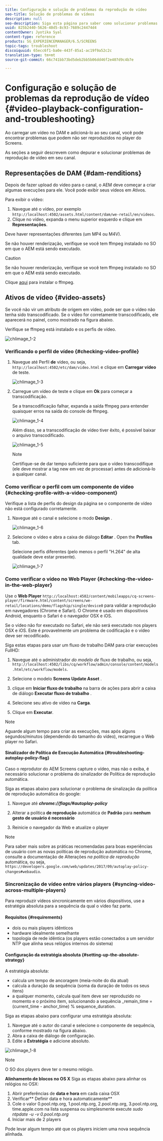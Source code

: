 ```yaml
---
title: Configuração e solução de problemas da reprodução de vídeo
seo-title: Solução de problemas de vídeos
description: null
seo-description: Siga esta página para saber como solucionar problemas de vídeos. Ao carregar um vídeo no DAM e adicioná-lo ao seu canal, você pode encontrar problemas que o vídeo pode não ser reproduzido no Screens player e esta seção descreve como depurar e solucionar problemas de reprodução de vídeo no seu canal.
uuid: 825b2440-5626-40d5-8c93-7689c24474d4
contentOwner: Jyotika Syal
content-type: reference
products: SG_EXPERIENCEMANAGER/6.5/SCREENS
topic-tags: troubleshoot
discoiquuid: 65ecc6f1-ba0e-443f-85a1-ac19f9a52c2c
translation-type: tm+mt
source-git-commit: 66c741bb73bd5deb2bb5b06dd46f2e407d9c4b7e

---
```



# Configuração e solução de problemas da reprodução de vídeo {#video-playback-configuration-and-troubleshooting}

Ao carregar um vídeo no DAM e adicioná-lo ao seu canal, você pode encontrar problemas que podem não ser reproduzidos no player do Screens.

As seções a seguir descrevem como depurar e solucionar problemas de reprodução de vídeo em seu canal.

## Representações de DAM {#dam-renditions}

Depois de fazer upload do vídeo para o canal, o AEM deve começar a criar algumas execuções para ele. Você pode exibir seus vídeos em Ativos.

Para exibir o vídeo:

1. Navegue até o vídeo, por exemplo `http://localhost:4502/assets.html/content/dam/we-retail/en/videos`.
1. Clique no vídeo, expanda o menu superior esquerdo e clique em **Representações**.

Deve haver representações diferentes (um MP4 ou M4V).

Se não houver renderização, verifique se você tem ffmpeg instalado no SO em que o AEM está sendo executado.

>[!CAUTION]
>
>Se não houver renderização, verifique se você tem ffmpeg instalado no SO em que o AEM está sendo executado.
>
>Clique [aqui](https://evermeet.cx/ffmpeg/) para instalar o ffmpeg.

## Ativos de vídeo {#video-assets}

Se você não vir um atributo de origem em vídeo, pode ser que o vídeo não tenha sido transcodificado. Se o vídeo for corretamente transcodificado, ele aparecerá no painel, como mostrado na figura abaixo.

Verifique se ffmpeg está instalado e os perfis de vídeo.

![chlimage_1-2](assets/chlimage_1-2.png)

### Verificando o perfil de vídeo {#checking-video-profile}

1. Navegue até Perfil **de** vídeo, ou seja, `http://localhost:4502/etc/dam/video.html` e clique em **Carregar vídeo** de teste.

   ![chlimage_1-3](assets/chlimage_1-3.png)

1. Carregue um vídeo de teste e clique em **Ok** para começar a transcodificação.

   Se a transcodificação falhar, expanda a saída ffmpeg para entender quaisquer erros na saída do console de ffmpeg.

   ![chlimage_1-4](assets/chlimage_1-4.png)

   Além disso, se a transcodificação de vídeo tiver êxito, é possível baixar o arquivo transcodificado.

   ![chlimage_1-5](assets/chlimage_1-5.png)

   >[!NOTE]
   >
   >Certifique-se de dar tempo suficiente para que o vídeo transcodifique (ele deve mostrar a tag new em vez de processar) antes de adicioná-lo a qualquer canal.

### Como verificar o perfil com um componente de vídeo {#checking-profile-with-a-video-component}

Verifique a lista de perfis do design da página se o componente de vídeo não está configurado corretamente.

1. Navegue até o canal e selecione o modo **Design** .

   ![chlimage_1-6](assets/chlimage_1-6.png)

1. Selecione o vídeo e abra a caixa de diálogo **Editar** . Open the **Profiles** tab.

   Selecione perfis diferentes (pelo menos o perfil "H.264" de alta qualidade deve estar presente).

   ![chlimage_1-7](assets/chlimage_1-7.png)

### Como verificar o vídeo no Web Player {#checking-the-video-in-the-web-player}

Use o **Web Player** `http://localhost:4502/content/mobileapps/cq-screens-player/firmware.html/content/screens/we-retail/locations/demo/flagship/single/device0` para validar a reprodução em navegadores (Chrome e Safari). O Chrome é usado em dispositivos Android, enquanto o Safari é o navegador OSX e iOS.

Se o vídeo não for executado no Safari, ele não será executado nos players OSX e iOS. Este é provavelmente um problema de codificação e o vídeo deve ser recodificado.

Siga estas etapas para usar um fluxo de trabalho DAM para criar execuções FullHD:

1. Navegue até o administrador *do modelo de* fluxo de trabalho, ou seja, `http://localhost:4502/libs/cq/workflow/admin/console/content/models.html/etc/workflow/models`.
1. Selecione o modelo **Screens Update Asset** .
1. clique em **Iniciar fluxo de trabalho** na barra de ações para abrir a caixa de diálogo **Executar fluxo de trabalho** .

1. Selecione seu ativo de vídeo na **Carga**.
1. Clique em **Executar**.

>[!NOTE]
>
>Aguarde algum tempo para criar as execuções, mas após alguns segundos/minutos (dependendo do tamanho do vídeo), recarregue o Web player no Safari.

#### Sinalizador de Política de Execução Automática {#troubleshooting-autoplay-policy-flag}

Caso o reprodutor do AEM Screens capture o vídeo, mas não o exiba, é necessário solucionar o problema do sinalizador de Política de reprodução automática.

Siga as etapas abaixo para solucionar o problema de sinalização da política de reprodução automática do google:

1. Navegue até ***chrome://flags/#autoplay-policy***
1. Alterar a política **de reprodução** automática de **Padrão** para **nenhum gesto de usuário é necessário**

1. Reinicie o navegador da Web e atualize o player

>[!NOTE]
>
>Para saber mais sobre as práticas recomendadas para boas experiências de usuário com as novas políticas de reprodução automática no Chrome, consulte a documentação de Alterações *na política de reprodução* automática, ou seja, `https://developers.google.com/web/updates/2017/09/autoplay-policy-changes#webaudio`.

### Sincronização de vídeo entre vários players {#syncing-video-across-multiple-players}

Para reproduzir vídeos sincronicamente em vários dispositivos, use a estratégia absoluta para a sequência da qual o vídeo faz parte.

#### Requisitos {#requirements}

* dois ou mais players idênticos
* hardware idealmente semelhante
* topologia de rede idêntica (os players estão conectados a um servidor NTP que alinha seus relógios internos do sistema)

#### Configuração da estratégia absoluta {#setting-up-the-absolute-strategy}

A estratégia absoluta:

* calcula um tempo de ancoragem (meia-noite do dia atual)
* calcula a duração da sequência (soma da duração de todos os seus itens)
* a qualquer momento, calcula qual item deve ser reproduzido no momento e o próximo item, solucionando a sequência _remain_time = (current_time - anchor_time) % sequence_duration.

Siga as etapas abaixo para configurar uma estratégia absoluta:

1. Navegue até o autor do canal e selecione o componente de sequência, conforme mostrado na figura abaixo.
1. Abra a caixa de diálogo de configuração.
1. Edite a **Estratégia** e adicione absoluto.

![chlimage_1-8](assets/chlimage_1-8.png)

>[!NOTE]
>
>O SO dos players deve ter o mesmo relógio.

**Alinhamento de blocos no OS X** Siga as etapas abaixo para alinhar os relógios no OSX:

1. Abrir preferências de **data e hora** em cada caixa OSX
1. Verificar** Definir data e hora automaticamente**
1. Cole o valor 0.pool.ntp.org, 1.pool.ntp.org, 2.pool.ntp.org, 3.pool.ntp.org, time.apple.com na lista suspensa ou simplesmente execute *sudo ntpdate -u -v 0.pool.ntp.org*
1. Iniciar mais de 2 players

Pode levar algum tempo até que os players iniciem uma nova sequência alinhada.

